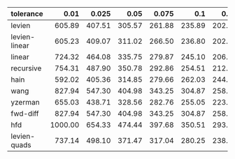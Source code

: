 | tolerance    |   0.01 |   0.025 |   0.05 |   0.075 |   0.1 |   0.15 |   0.2 |   0.25 |   0.5 |   1 |
|--------------| ------:| ------:| ------:| ------:| ------:| ------:| ------:| ------:| ------:| ------:|
|levien        | 605.89 | 407.51 | 305.57 | 261.88 | 235.89 | 202.17 | 184.64 | 173.16 | 145.79 | 130.82 |
|levien-linear | 605.23 | 409.07 | 311.02 | 266.50 | 236.80 | 202.51 | 181.61 | 167.24 | 125.52 | 90.96 |
|linear        | 724.32 | 464.08 | 335.75 | 279.87 | 245.10 | 206.49 | 183.33 | 168.29 | 125.68 | 91.04 |
|recursive     | 754.31 | 487.90 | 350.78 | 292.86 | 254.51 | 212.74 | 188.03 | 172.42 | 126.68 | 91.26 |
|hain          | 592.02 | 405.36 | 314.85 | 279.66 | 262.03 | 244.27 | 243.17 | 252.54 | 195.45 | 163.30 |
|wang          | 827.94 | 547.30 | 404.98 | 343.25 | 304.87 | 258.17 | 233.03 | 214.88 | 172.58 | 145.38 |
|yzerman       | 655.03 | 438.71 | 328.56 | 282.76 | 255.05 | 223.12 | 205.54 | 194.90 | 182.37 | 204.30 |
|fwd-diff      | 827.94 | 547.30 | 404.98 | 343.25 | 304.87 | 258.17 | 233.03 | 214.88 | 172.58 | 145.38 |
|hfd           | 1000.00 | 654.33 | 474.44 | 397.68 | 350.51 | 293.23 | 261.57 | 240.72 | 187.85 | 153.77 |
|levien-quads  | 737.14 | 498.10 | 371.47 | 317.04 | 280.25 | 238.67 | 214.86 | 199.63 | 162.36 | 140.98 |
